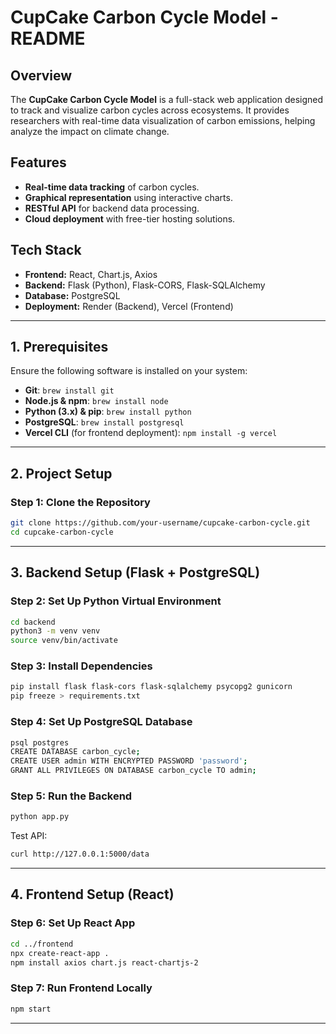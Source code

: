 # CupCake Carbon Cycle Model - README

## **Overview**
The **CupCake Carbon Cycle Model** is a full-stack web application designed to track and visualize carbon cycles across ecosystems. It provides researchers with real-time data visualization of carbon emissions, helping analyze the impact on climate change.

## **Features**
- **Real-time data tracking** of carbon cycles.
- **Graphical representation** using interactive charts.
- **RESTful API** for backend data processing.
- **Cloud deployment** with free-tier hosting solutions.

## **Tech Stack**
- **Frontend:** React, Chart.js, Axios
- **Backend:** Flask (Python), Flask-CORS, Flask-SQLAlchemy
- **Database:** PostgreSQL
- **Deployment:** Render (Backend), Vercel (Frontend)

---

## **1. Prerequisites**
Ensure the following software is installed on your system:
- **Git**: `brew install git`
- **Node.js & npm**: `brew install node`
- **Python (3.x) & pip**: `brew install python`
- **PostgreSQL**: `brew install postgresql`
- **Vercel CLI** (for frontend deployment): `npm install -g vercel`

---

## **2. Project Setup**

### **Step 1: Clone the Repository**
```sh
git clone https://github.com/your-username/cupcake-carbon-cycle.git
cd cupcake-carbon-cycle
```
---

## **3. Backend Setup (Flask + PostgreSQL)**

### **Step 2: Set Up Python Virtual Environment**
```sh
cd backend
python3 -m venv venv
source venv/bin/activate
```

### **Step 3: Install Dependencies**
```sh
pip install flask flask-cors flask-sqlalchemy psycopg2 gunicorn
pip freeze > requirements.txt
```


### **Step 4: Set Up PostgreSQL Database**
```sh
psql postgres
CREATE DATABASE carbon_cycle;
CREATE USER admin WITH ENCRYPTED PASSWORD 'password';
GRANT ALL PRIVILEGES ON DATABASE carbon_cycle TO admin;
```

### **Step 5: Run the Backend**
```sh
python app.py
```
Test API:
```sh
curl http://127.0.0.1:5000/data
```

---

## **4. Frontend Setup (React)**

### **Step 6: Set Up React App**
```sh
cd ../frontend
npx create-react-app .
npm install axios chart.js react-chartjs-2
```

### **Step 7: Run Frontend Locally**
```sh
npm start
```
---
